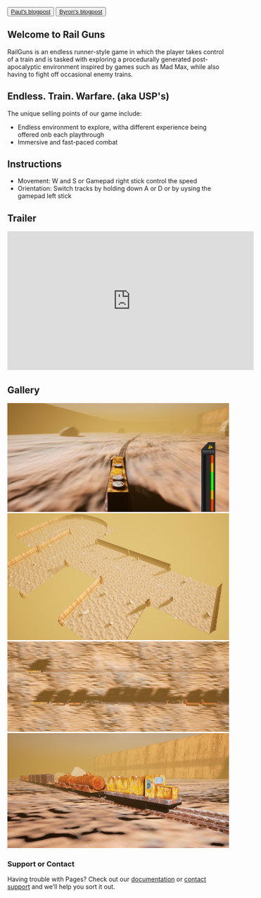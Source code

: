 <button class="button-save large">[Paul's blogpost](https://secondattempt.github.io/Paul.html)</button>  <button class="button-save large">[Byron's blogpost](https://secondattempt.github.io/Byron.html)</button>

## Welcome to Rail Guns

RailGuns is an endless runner-style game in which the player takes control of a train and is tasked with exploring a procedurally generated post-apocalyptic environment inspired by games such as Mad Max, while also having to fight off occasional enemy trains.

## Endless. Train. Warfare. (aka USP's)

The unique selling points of our game include:

* Endless environment to explore, witha  different experience being offered onb each playthrough
* Immersive and fast-paced combat

## Instructions

* Movement: W and S or Gamepad right stick control the speed
* Orientation: Switch tracks by holding down A or D or by uysing the gamepad left stick

## Trailer
<iframe width="560" height="315" src="https://www.youtube.com/embed/3iUijgEl8gg" frameborder="0" allow="accelerometer; autoplay; encrypted-media; gyroscope; picture-in-picture" allowfullscreen></iframe>

## Gallery

![Free Roam](/Pictures/Index/FreeRoam.png)
![Tiles](/Pictures/Index/Tiles.png)
![Combat](/Pictures/Index/Combat.png)
![Scenic](/Pictures/Index/Scenic.png)

### Support or Contact

Having trouble with Pages? Check out our [documentation](https://help.github.com/categories/github-pages-basics/) or [contact support](https://github.com/contact) and we’ll help you sort it out.
